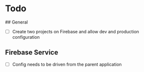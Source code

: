# Todo

## General

- [ ] Create two projects on Firebase and allow dev and production configuration

## Firebase Service

- [ ] Config needs to be driven from the parent application
